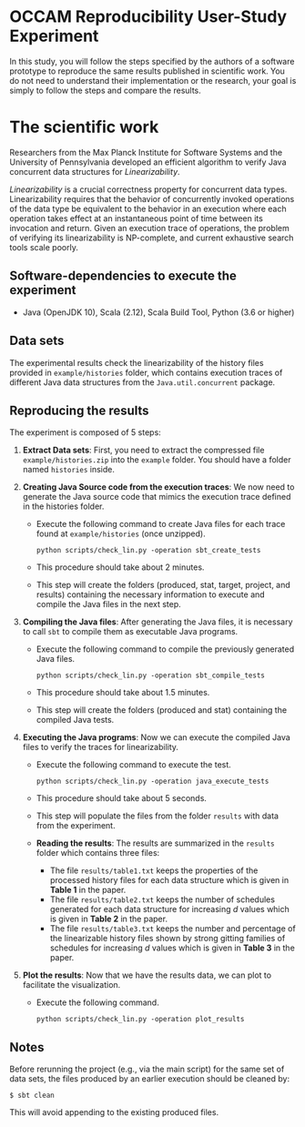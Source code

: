 # OCCAM Reproducibility User-Study Experiment

In this study, you will follow the steps specified by the authors of a software prototype to reproduce the same results published in scientific work. You do not need to understand their implementation or the research, your goal is simply to follow the steps and compare the results.

# The scientific work

Researchers from the Max Planck Institute for Software Systems and the University of Pennsylvania developed an efficient algorithm  to verify Java concurrent data structures for *Linearizability*. 

*Linearizability* is a crucial correctness property for concurrent data types. Linearizability requires that the behavior of concurrently invoked operations of the data type be equivalent to the behavior in an execution where each operation takes effect at an instantaneous point of time between its invocation and return. Given an execution trace of operations, the problem of verifying its linearizability is NP-complete, and current exhaustive search tools scale poorly.
    
## Software-dependencies to execute the experiment

- Java (OpenJDK 10), Scala (2.12), Scala Build Tool, Python (3.6 or higher)

## Data sets

The experimental results check the linearizability of the history files provided in ```example/histories``` folder, which contains execution traces of different Java data structures from the  ```Java.util.concurrent``` package.

## Reproducing the results

The experiment is composed of 5 steps:

1. **Extract Data sets**: First, you need to extract the compressed file ```example/histories.zip``` into the ```example``` folder. You should have a folder named ``histories`` inside. 

2. **Creating Java Source code from the execution traces**: We now need to generate the Java source code that mimics the execution trace defined in the histories folder.
    - Execute the following command to create Java files for each trace found at ```example/histories``` (once unzipped). 

         ```
         python scripts/check_lin.py -operation sbt_create_tests
         ```

    - This procedure should take about 2 minutes.
    - This step will create the folders (produced, stat, target, project, and results) containing the necessary information to execute and compile the Java files in the next step. 
        
3. **Compiling the Java files**: After generating the Java files, it is necessary to call `sbt` to compile them as executable Java programs.
    - Execute the following command to compile the previously generated Java files. 

        ```
        python scripts/check_lin.py -operation sbt_compile_tests
        ```
    
    - This procedure should take about 1.5 minutes.
    - This step will create the folders (produced and stat) containing the compiled Java tests.

4. **Executing the Java programs**: Now we can execute the compiled Java files to verify the traces for linearizability.
    - Execute the following command to execute the test. 
    
        ```
        python scripts/check_lin.py -operation java_execute_tests
        ```
    
    - This procedure should take about 5 seconds.
    - This step will populate the files from the folder `results` with data from the experiment.

    - **Reading the results**: The results are summarized in the ```results``` folder which contains three files:

        - The file ```results/table1.txt``` keeps the properties of the processed history files for each data structure which is given in **Table 1** in the paper.
        - The file ```results/table2.txt``` keeps the number of schedules generated for each data structure for increasing *d* values which is given in **Table 2** in the paper.
        - The file ```results/table3.txt``` keeps the number and percentage of the linearizable history files shown by strong gitting families of schedules for increasing *d* values which is given in **Table 3** in the paper.
       
5. **Plot the results**: Now that we have the results data, we can plot to facilitate the visualization.
    - Execute the following command.
        ```
        python scripts/check_lin.py -operation plot_results
        ```


## Notes
Before rerunning the project (e.g., via the main script) for the same set of data sets, the files produced by an earlier execution should be cleaned by:
```
$ sbt clean
```
This will avoid appending to the existing produced files.
